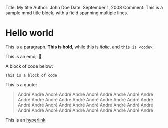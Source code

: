 Title:   My title
Author:  John Doe
Date:    September 1, 2008
Comment: This is a sample mmd title block, with
         a field spanning multiple lines.

# Hello world

This is a paragraph. **This is bold**, while this is _italic_, and `this is <code>`.

This is an emoji :rainbow:

A block of code below:

```
This is a block of code
```

This is a quote:

> André André André André André André André André André André André André André André André André André André André André André André André André André André André André André André André André André André André André André André André André 

This is an [hyperlink](/)
